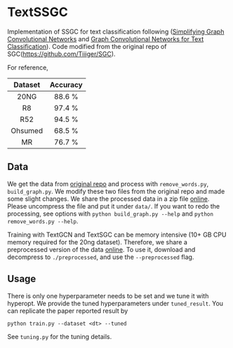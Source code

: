 # TextSSGC

Implementation of SSGC for text classification following
([Simplifying Graph Convolutional Networks](https://arxiv.org/abs/1902.07153) and [Graph Convolutional Networks for Text Classification](https://arxiv.org/abs/1809.05679)).
Code modified from the original repo of
SGC(https://github.com/Tiiiger/SGC).

For reference, 

Dataset | Accuracy 
:------:|:------:|
20NG    | 88.6 %         
R8      | 97.4 %          
R52     | 94.5 %          
Ohsumed | 68.5 %         
MR      | 76.7 % 
## Data

We get the data from [original repo](https://github.com/yao8839836/text_gcn) and
process with `remove_words.py`, `build_graph.py`. We modify these two files from
the original repo and made some slight changes.
We share the processed data in a zip file
[online](https://drive.google.com/file/d/10kx3z3bjYFoeRjjg1_DZOAP39Jln0BCh/view?usp=sharing).
Please uncompress the file and put it under `data/`.
If you want to redo the processing, see options with `python build_graph.py
--help` and `python remove_words.py --help`.

Training with TextGCN and TextSGC can be memory intensive (10+ GB CPU memory
required for the 20ng dataset). Therefore, we share a preprocessed version of
the data [online](https://drive.google.com/drive/u/2/my-drive). To use it,
download and decompress to `./preprocessed`, and use the `--preprocessed` flag.

## Usage

There is only one hyperparameter needs to be set and we tune it with hyperopt.
We provide the tuned hyperparameters under `tuned_result`.
You can replicate the paper reported result by
```
python train.py --dataset <dt> --tuned
```

See `tuning.py` for the tuning details.
